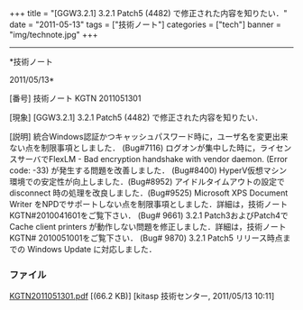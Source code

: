 ﻿+++
title = "[GGW3.2.1] 3.2.1 Patch5 (4482) で修正された内容を知りたい．"
date = "2011-05-13"
tags = ["技術ノート"]
categories = ["tech"]
banner = "img/technote.jpg"
+++

-----------------------------------------------------------------------------------------------------------------------------

*技術ノート

2011/05/13*


[番号]
技術ノート KGTN 2011051301

[現象]
[GGW3.2.1] 3.2.1 Patch5 (4482) で修正された内容を知りたい．

[説明]
統合Windows認証かつキャッシュパスワード時に，ユーザ名を変更出来ない点を制限事項としました．
(Bug#7116)
ログオンが集中した時に，ライセンスサーバでFlexLM - Bad encryption
handshake with vendor daemon. (Error code: -33)
が発生する問題を改善しました． (Bug#8400)
HyperV仮想マシン環境での安定性が向上しました．(Bug#8952)
アイドルタイムアウトの設定で disconnect
時の処理を改良しました．(Bug#9525)
Microsoft XPS Document Writer
をNPDでサポートしない点を制限事項としました．詳細は，技術ノートKGTN#2010041601をご覧下さい．
(Bug# 9661)
3.2.1 Patch3およびPatch4で Cache client printers
が動作しない問題を修正しました．詳細は，技術ノートKGTN#
2010051001をご覧下さい． (Bug# 9870)
3.2.1 Patch5 リリース時点までの Windows Update に対応しました．


### ファイル

 
 


[KGTN2011051301.pdf](http://techreport.kitasp.net/attachments/download/558/KGTN2011051301.pdf)
 [(66.2 KB)] [kitasp 技術センター, 2011/05/13
10:11]


 


 

